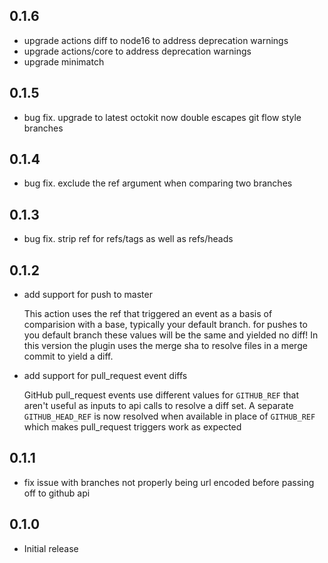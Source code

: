 ## 0.1.6

- upgrade actions diff to node16 to address deprecation warnings
- upgrade actions/core to address deprecation warnings
- upgrade minimatch

## 0.1.5

- bug fix. upgrade to latest octokit now double escapes git flow style branches

## 0.1.4

- bug fix. exclude the ref argument when comparing two branches

## 0.1.3

- bug fix. strip ref for refs/tags as well as refs/heads

## 0.1.2

- add support for push to master

  This action uses the ref that triggered an event as a basis of comparision with a base, typically your default branch. for pushes to you default branch these values will be the same and yielded no diff! In this version the plugin uses the merge sha to resolve files in a merge commit to yield a diff.

- add support for pull_request event diffs

  GitHub pull_request events use different values for `GITHUB_REF`
  that aren't useful as inputs to api calls to resolve a diff set.
  A separate `GITHUB_HEAD_REF` is now resolved when available in place of `GITHUB_REF` which makes pull_request triggers work as expected

## 0.1.1

- fix issue with branches not properly being url encoded before passing off to github api

## 0.1.0

- Initial release
